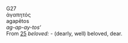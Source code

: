 <body>
  <p>G27<br>  ἀγαπητός  <br> agapētos  <br><i>ag-ap-ay-tos‘ </i><br>From <a href="g0025.htm">25</a>  <i>beloved:</i> - (dearly, well) beloved, dear.<br></p>
 </body>